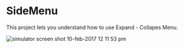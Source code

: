 # SideMenu


This project lets you understand how to use Expand - Collapes Menu.

![simulator screen shot 10-feb-2017 12 11 53 pm](https://cloud.githubusercontent.com/assets/25193183/22816829/2d598122-ef8a-11e6-9c51-e4068ed56c52.png)



